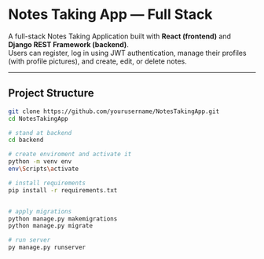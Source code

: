 # Notes Taking App — Full Stack 

A full-stack Notes Taking Application built with **React (frontend)** and **Django REST Framework (backend)**.  
Users can register, log in using JWT authentication, manage their profiles (with profile pictures), and create, edit, or delete notes.

---

## Project Structure
 <!-- Steps -->
 ```bash
git clone https://github.com/yourusername/NotesTakingApp.git
cd NotesTakingApp

# stand at backend 
cd backend

# create enviroment and activate it
python -m venv env
env\Scripts\activate

# install requirements
pip install -r requirements.txt


# apply migrations
python manage.py makemigrations
python manage.py migrate

# run server
py manage.py runserver
